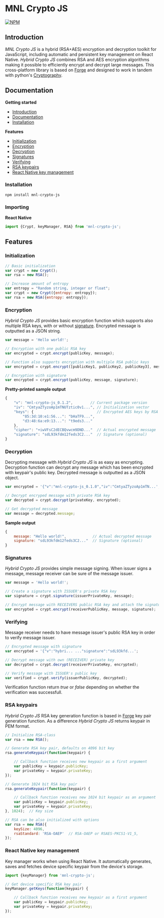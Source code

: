 # MNL Crypto JS

[![NPM](https://nodei.co/npm/mnl-crypto-js.png?compact=true)](https://nodei.co/npm/mnl-crypto-js/)
## Introduction

<a name="introduction"></a>

*MNL Crypto JS* is a hybrid (RSA+AES) encryption and decryption toolkit for JavaScript, including automatic and persistent key management on React Native. *Hybrid Crypto JS* combines RSA and AES encryption algorithms making it possible to efficiently encrypt and decrypt large messages. This cross-platform library is based on [Forge](https://github.com/digitalbazaar/forge) and designed to work in tandem with python's [Cryptography](https://cryptography.io/).

## Documentation

<a name="documentation"></a>

**Getting started**
- [Introduction](#introduction)
- [Documentation](#documentation)
- [Installation](#installation)

**Features**
- [Initialization](#initialization)
- [Encryption](#encryption)
- [Decryption](#decryption)
- [Signatures](#signatures)
- [Verifying](#verifying)
- [RSA keypairs](#rsa-keypairs)
- [React Native key management](#rn-key-management)

### Installation

<a name="installation"></a>

```
npm install mnl-crypto-js
```

### Importing

**React Native**

```js
import {Crypt, keyManager, RSA} from 'mnl-crypto-js';
```

## Features

### Initialization

<a name="initialization"></a>

```js
// Basic initialization
var crypt = new Crypt();
var rsa = new RSA();

// Increase amount of entropy
var entropy = "Random string, integer or float";
var crypt = new Crypt({entropy: entropy});
var rsa = new RSA({entropy: entropy});
```

### Encryption

<a name="encryption"></a>

*Hybrid Crypto JS* provides basic encryption function which supports also multiple RSA keys, with or without [signature](#signatures). Encrypted message is outputted as a JSON string.

```js
var message = 'Hello world!';

// Encryption with one public RSA key
var encrypted = crypt.encrypt(publicKey, message);

// Function also supports encryption with multiple RSA public keys
var encrypted = crypt.encrypt([publicKey1, publicKey2, publicKey3], message);

// Encryption with signature
var encrypted = crypt.encrypt(publicKey, message, signature);
```

**Pretty-printed sample output**
```js
{
    "v": "mnl-crypto-js_0.1.2",        // Current package version
    "iv": "CmtyaZTyzoAp1mTNUTztic0v1...", // Initialization vector
    "keys": {                             // Encrypted AES keys by RSA fingerprints
        "85:3d:10:e1:56...": "bHaTF9...",
        "d3:48:6a:e9:13...": "t9eds3..."
    },
    "cipher": "+iwVFsC2dECBQvwcm9DND..."  // Actual encrypted message
    "signature": "sdL93kfdm12feds3C2..."  // Signature (optional)
}

```

### Decryption

<a name="decryption"></a>

Decrypting message with *Hybrid Crypto JS* is as easy as encrypting. Decryption function can decrypt any message which has been encrypted with keypair's public key. Decrypted message is outputted as a JSON object.

```js
var encrypted = '{"v":"mnl-crypto-js_0.1.0","iv":"CmtyaZTyzoAp1mTN...';

// Decrypt encryped message with private RSA key
var decrypted = crypt.decrypt(privateKey, encrypted);

// Get decrypted message
var message = decrypted.message;
```
**Sample output**
```js
{
    message: "Hello world!",            // Actual decrypted message
    signature: "sdL93kfdm12feds3C2..."  // Signature (optional)
}
```

### Signatures

<a name="signatures"></a>

*Hybrid Crypto JS* provides simple message signing. When issuer signs a message, message receiver can be sure of the message issuer.

```js
var message = 'Hello world!';

// Create a signature with ISSUER's private RSA key
var signature = crypt.signature(issuerPrivateKey, message);

// Encrypt message with RECEIVERS public RSA key and attach the signature
var encrypted = crypt.encrypt(receiverPublicKey, message, signature);
```

### Verifying

<a name="verifying"></a>

Message receiver needs to have message issuer's public RSA key in order to verify message issuer.

```js
// Encrypted message with signature
var encrypted = '{"v":"hybri... ..."signature":"sdL93kfd...';

// Decrypt message with own (RECEIVER) private key
var decrypted = crypt.decrypt(receiverPrivateKey, encrypted);

// Verify message with ISSUER's public key
var verified = crypt.verify(issuerPublicKey, decrypted);
```
Verification function return *true* or *false* depending on whether the verification was successfull.

### RSA keypairs

<a name="rsa-keypairs"></a>

*Hybrid Crypto JS* RSA key generation function is based in [Forge](https://github.com/digitalbazaar/forge#rsa) key pair generation function. As a difference *Hybrid Crypto JS* returns keypair in PEM format.

```js
// Initialize RSA-class
var rsa = new RSA();

// Generate RSA key pair, defaults on 4096 bit key
rsa.generateKeypair(function(keypair) {

    // Callback function receives new keypair as a first argument
    var publicKey = keypair.publicKey;
    var privateKey = keypair.privateKey;
});

// Generate 1024 bit RSA key pair
rsa.generateKeypair(function(keypair) {

    // Callback function receives new 1024 bit keypair as an argument
    var publicKey = keypair.publicKey;
    var privateKey = keypair.privateKey;
}, 1024);  // Key size

// RSA can be also initialized with options
var rsa = new RSA({
    keySize: 4096, 
    rsaStandard: 'RSA-OAEP'  // RSA-OAEP or RSAES-PKCS1-V1_5, 
});

```


### React Native key management

<a name="rn-key-management"></a>

Key manager works when using React Native. It automatically generates, saves and fetches device specific keypair from the device's storage.

```js
import {keyManager} from 'mnl-crypto-js';

// Get device specific RSA key pair
keyManager.getKeys(function(keypair) {

    // Callback function receives new keypair as a first argument
    var publicKey = keypair.publicKey;
    var privateKey = keypair.privateKey;
});
```
